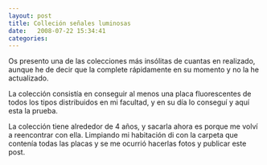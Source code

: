 ```yaml
---
layout: post
title: Colleción señales luminosas
date:   2008-07-22 15:34:41
categories:
---
```


Os presento una de las colecciones más insólitas de cuantas en realizado, aunque he de decir que la complete rápidamente en su momento y no la he actualizado.

La colección consistía en conseguir al menos una placa fluorescentes de todos los tipos distribuidos en mi facultad, y en su día lo conseguí y aquí esta la prueba.

La colección tiene alrededor de 4 años, y sacarla ahora es porque me volví a reencontrar con ella. Limpiando mi habitación di con la carpeta que contenía todas las placas y se me ocurrió hacerlas fotos y publicar este post.
